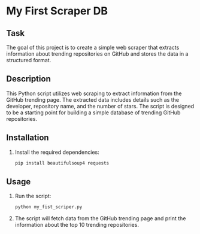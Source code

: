 # My First Scraper DB

## Task

The goal of this project is to create a simple web scraper that extracts information about trending repositories on GitHub and stores the data in a structured format.

## Description

This Python script utilizes web scraping to extract information from the GitHub trending page. The extracted data includes details such as the developer, repository name, and the number of stars. The script is designed to be a starting point for building a simple database of trending GitHub repositories.

## Installation

1. Install the required dependencies:

    ```bash
    pip install beautifulsoup4 requests
    ```

## Usage

1. Run the script:

    ```bash
    python my_fist_scriper.py
    ```

2. The script will fetch data from the GitHub trending page and print the information about the top 10 trending repositories.

